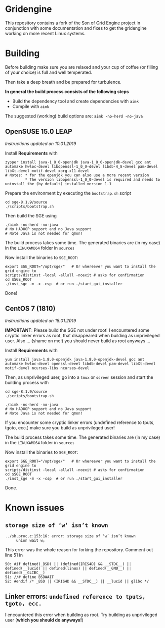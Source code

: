 # Gridengine

This repository contains a fork of the [Son of Grid Engine](https://arc.liv.ac.uk/trac/SGE) project in conjunction with some documentation and fixes to get the gridengine working on more recent Linux systems.

# Building

Before building make sure you are relaxed and your cup of coffee (or filling of your choice) is full and well temperated.

Then take a deep breath and be prepared for turbulence.

**In general the build process consists of the following steps**

* Build the dependency tool and create dependencies with `aimk`
* Compile with `aimk`

The suggested (working) build options are: `aimk -no-herd -no-java`

## OpenSUSE 15.0 LEAP

*Instructions updated on 10.01.2019*

Install **Requirements** with

    zypper install java-1_8_0-openjdk java-1_8_0-openjdk-devel gcc ant automake hwloc-devel libopenssl-1_0_0-devel libdb-4_8-devel pam-devel libXt-devel motif-devel xorg-x11-devel
	# Notes: * for the openjdk you can also use a more recent version
	         * The version libopenssl-1_0_0-devel is required and needs to uninstall the (by default) installed version 1.1

Prepare the environment by executing the `bootstrap.sh` script

    cd sge-8.1.9/source
    ./scripts/bootstrap.sh

Then build the SGE using

    ./aimk -no-herd -no-java
    # No HADOOP support and no Java support
    # Note Java is not needed for qmon!

The build process takes some time. The generated binaries are (in my case) in the `LINUXAMD64` folder in `sources`

Now install the binaries to `SGE_ROOT`:

    export SGE_ROOT="/opt/sge/"   # Or whereever you want to install the grid engine to
    scripts/distinst -local -allall -noexit # asks for confirmation
    cd $SGE_ROOT
    ./inst_sge -m -x -csp  # or run ./start_gui_installer

Done!

## CentOS 7 (1810)

*Instructions updated on 18.01.2019*

**IMPORTANT**: Please build the SGE not under root! I encountered some cryptic linker errors as root, that disappeared when building as unprivileged user. Also ... (shame on me!) you should never build as root anyways ...

Install **Requirements** with

    yum install java-1.8.0-openjdk java-1.8.0-openjdk-devel gcc ant automake hwloc-devel openssl-devel libdb-devel pam-devel libXt-devel motif-devel ncurses-libs ncurses-devel

Then, as unprivileged user, go into a `tmux` or `screen` session and start the building process with

    cd sge-8.1.9/source
    ./scripts/bootstrap.sh
    
    ./aimk -no-herd -no-java
    # No HADOOP support and no Java support
    # Note Java is not needed for qmon!

If you encounter some cryptic linker errors (undefined reference to tputs, tgoto, ecc.) make sure you build as unprivileged user!

The build process takes some time. The generated binaries are (in my case) in the `LINUXAMD64` folder in `sources`

Now install the binaries to `SGE_ROOT`:

    export SGE_ROOT="/opt/sge/"   # Or whereever you want to install the grid engine to
    scripts/distinst -local -allall -noexit # asks for confirmation
    cd $SGE_ROOT
    ./inst_sge -m -x -csp  # or run ./start_gui_installer

Done.

# Known issues

## `storage size of ‘w’ isn’t known`

    ../sh.proc.c:153:16: error: storage size of ‘w’ isn’t known
         union wait w;

This error was the whole reason for forking the repository. Comment out line 51 in 

    50: #if defined(_BSD) || (defined(IRIS4D) && __STDC__) || defined(__lucid) || defined(linux) || defined(__GNU__) || defined(__GLIBC__)
    51: //# define BSDWAIT
    52: #endif /* _BSD || (IRIS4D && __STDC__) || __lucid || glibc */

## Linker errors: `undefined reference to tputs, tgoto, ecc.`

I encountered this error when building as root. Try building as unprivileged user (**which you should do anyways!**)